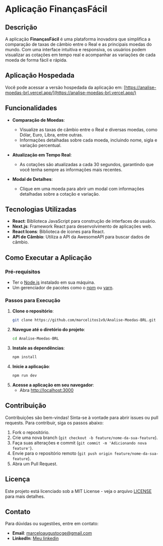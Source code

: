# Aplicação FinançasFácil

## Descrição

A aplicação **FinançasFácil** é uma plataforma inovadora que simplifica a comparação de taxas de câmbio entre o Real e as principais moedas do mundo. Com uma interface intuitiva e responsiva, os usuários podem visualizar as cotações em tempo real e acompanhar as variações de cada moeda de forma fácil e rápida.

## Aplicação Hospedada

Você pode acessar a versão hospedada da aplicação em:
[https://analise-moedas-brl.vercel.app/](https://analise-moedas-brl.vercel.app/)

## Funcionalidades

- **Comparação de Moedas**: 
  - Visualize as taxas de câmbio entre o Real e diversas moedas, como Dólar, Euro, Libra, entre outras.
  - Informações detalhadas sobre cada moeda, incluindo nome, sigla e variação percentual.

- **Atualização em Tempo Real**: 
  - As cotações são atualizadas a cada 30 segundos, garantindo que você tenha sempre as informações mais recentes.

- **Modal de Detalhes**: 
  - Clique em uma moeda para abrir um modal com informações detalhadas sobre a cotação e variação.

## Tecnologias Utilizadas

- **React**: Biblioteca JavaScript para construção de interfaces de usuário.
- **Next.js**: Framework React para desenvolvimento de aplicações web.
- **React Icons**: Biblioteca de ícones para React.
- **API de Câmbio**: Utiliza a API da AwesomeAPI para buscar dados de câmbio.

## Como Executar a Aplicação

### Pré-requisitos

- Ter o [Node.js](https://nodejs.org/) instalado em sua máquina.
- Um gerenciador de pacotes como o [npm](https://www.npmjs.com/) ou [yarn](https://yarnpkg.com/).

### Passos para Execução

1. **Clone o repositório**:
   ```bash
   git clone https://github.com/marcelitos1v9/Analise-Moedas-BRL.git
   ```
2. **Navegue até o diretório do projeto**:
   ```bash
   cd Analise-Moedas-BRL
   ```
3. **Instale as dependências**:
   ```bash
   npm install
   ```
4. **Inicie a aplicação**:
   ```bash
   npm run dev
   ```
5. **Acesse a aplicação em seu navegador**: 
   - Abra [http://localhost:3000](http://localhost:3000)

## Contribuição

Contribuições são bem-vindas! Sinta-se à vontade para abrir issues ou pull requests. Para contribuir, siga os passos abaixo:

1. Fork o repositório.
2. Crie uma nova branch (`git checkout -b feature/nome-da-sua-feature`).
3. Faça suas alterações e commit (`git commit -m 'Adicionando nova feature'`).
4. Envie para o repositório remoto (`git push origin feature/nome-da-sua-feature`).
5. Abra um Pull Request.

## Licença

Este projeto está licenciado sob a MIT License - veja o arquivo [LICENSE](LICENSE) para mais detalhes.

## Contato

Para dúvidas ou sugestões, entre em contato:
- **Email**: marceloaugustocge@gmail.com
- **LinkedIn**: [Meu linkedin](www.linkedin.com/in/marcelo-augusto-oo)
